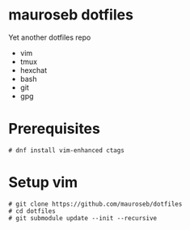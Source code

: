 # mauroseb dotfiles
Yet another dotfiles repo

 - vim
 - tmux
 - hexchat
 - bash
 - git
 - gpg

# Prerequisites

    # dnf install vim-enhanced ctags
    
# Setup vim

    # git clone https://github.com/mauroseb/dotfiles
    # cd dotfiles
    # git submodule update --init --recursive

